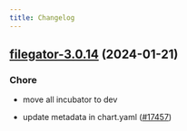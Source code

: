 ```yaml
---
title: Changelog
---
```




## [filegator-3.0.14](https://github.com/truecharts/charts/compare/filegator-3.0.13...filegator-3.0.14) (2024-01-21)

### Chore



- move all incubator to dev

- update metadata in chart.yaml ([#17457](https://github.com/truecharts/charts/issues/17457))